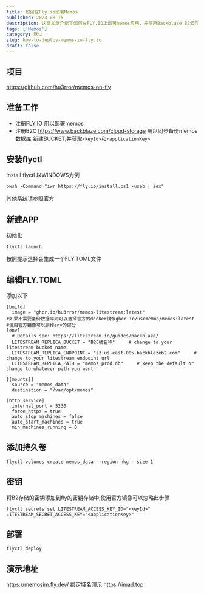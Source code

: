 ```yaml
---
title: 如何在Fly.io部署Memos
published: 2023-08-15
description: 这篇文章介绍了如何在FLY.IO上部署memos应用，并使用Backblaze B2云存储进行数据库备份。文章详细说明了注册FLY.IO和Backblaze B2的步骤，安装flyctl工具，创建和配置FLY.TOML文件，添加持久卷和密钥，最后进行应用部署。此外，还提供了演示地址和绑定域名的示例。
tags: ['Memos']
category: 默认
slug: how-to-deploy-memos-in-fly.io
draft: false
---
```

 
## 项目
https://github.com/hu3rror/memos-on-fly
## 准备工作

- 注册FLY.IO 
用以部署memos
- 注册B2C 
https://www.backblaze.com/cloud-storage
 用以同步备份memos数据库
 新建BUCKET,并获取`<keyId>`和`<applicationKey>`


## 安装flyctl
Install flyctl 
以WINDOWS为例
```
pwsh -Command "iwr https://fly.io/install.ps1 -useb | iex"
```
其他系统请参照官方
## 新建APP
初始化
```
flyctl launch
```
按照提示选择会生成一个FLY.TOML文件

## 编辑FLY.TOML
添加以下
```
[build]
  image = "ghcr.io/hu3rror/memos-litestream:latest"
#如果不需要备份数据库则可以选择官方的docker镜像ghcr.io/usememos/memos:latest
#使用官方镜像可以删掉env的部分
[env]
  # Details see: https://litestream.io/guides/backblaze/
  LITESTREAM_REPLICA_BUCKET = "B2C桶名称"     # change to your litestream bucket name
  LITESTREAM_REPLICA_ENDPOINT = "s3.us-east-005.backblazeb2.com"     # change to your litestream endpoint url
  LITESTREAM_REPLICA_PATH = "memos_prod.db"     # keep the default or change to whatever path you want

[[mounts]]
  source = "memos_data"
  destination = "/var/opt/memos"

[http_service]
  internal_port = 5230
  force_https = true
  auto_stop_machines = false
  auto_start_machines = true
  min_machines_running = 0
```
## 添加持久卷
```
flyctl volumes create memos_data --region hkg --size 1
```
## 密钥
将B2存储的密钥添加到fly的密钥存储中,使用官方镜像可以忽略此步骤
```
flyctl secrets set LITESTREAM_ACCESS_KEY_ID="<keyId>" LITESTREAM_SECRET_ACCESS_KEY="<applicationKey>"
```
## 部署
```
flyctl deploy
```
## 演示地址
https://memosim.fly.dev/
绑定域名演示
https://imad.top
